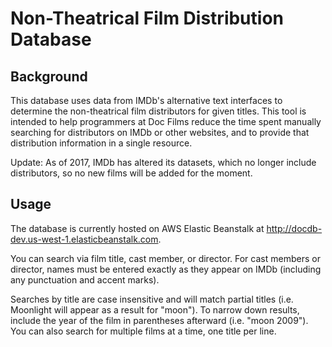 Non-Theatrical Film Distribution Database
=========================================

Background
----------

This database uses data from IMDb's alternative text interfaces to determine the non-theatrical film distributors for given titles. This tool is intended to help programmers at Doc Films reduce the time spent manually searching for distributors on IMDb or other websites, and to provide that distribution information in a single resource. 

Update: As of 2017, IMDb has altered its datasets, which no longer include distributors, so no new films will be added for the moment.

Usage
-----

The database is currently hosted on AWS Elastic Beanstalk at http://docdb-dev.us-west-1.elasticbeanstalk.com.  

You can search via film title, cast member, or director. For cast members or director, names must be entered exactly as they appear on IMDb (including any punctuation and accent marks).

Searches by title are case insensitive and will match partial titles (i.e. Moonlight will appear as a result for "moon"). To narrow down results, include the year of the film in parentheses afterward (i.e. "moon 2009"). You can also search for multiple films at a time, one title per line.

